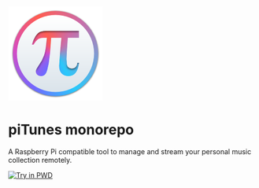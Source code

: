 ![pitunes](pitunes.png)

# piTunes monorepo

A Raspberry Pi compatible tool to manage and stream your personal music collection remotely.

[![Try in PWD](https://raw.githubusercontent.com/play-with-docker/stacks/master/assets/images/button.png)](https://labs.play-with-docker.com/?stack=https://raw.githubusercontent.com/bernhardfritz/pitunes/master/docker-compose.pwd.yml)
